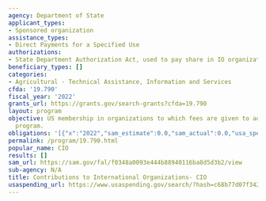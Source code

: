 ```yaml
---
agency: Department of State
applicant_types:
- Sponsored organization
assistance_types:
- Direct Payments for a Specified Use
authorizations:
- State Department Authorization Act, used to pay share in IO organizations.
beneficiary_types: []
categories:
- Agricultural - Technical Assistance, Information and Services
cfda: '19.790'
fiscal_year: '2022'
grants_url: https://grants.gov/search-grants?cfda=19.790
layout: program
objective: US membership in organizations to which fees are given to administer joint
  program.
obligations: '[{"x":"2022","sam_estimate":0.0,"sam_actual":0.0,"usa_spending_actual":719812178.81},{"x":"2023","sam_estimate":0.0,"sam_actual":0.0,"usa_spending_actual":1494625773.03},{"x":"2024","sam_estimate":0.0,"sam_actual":0.0,"usa_spending_actual":443026160.0}]'
permalink: /program/19.790.html
popular_name: CIO
results: []
sam_url: https://sam.gov/fal/f0348a0093e444b88940116ba8d5d3b2/view
sub-agency: N/A
title: Contributions to International Organizations- CIO
usaspending_url: https://www.usaspending.gov/search/?hash=c68b77d07f342ee086817fcc87e25f16
---
```

